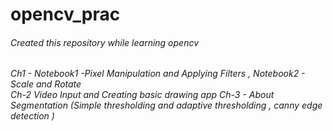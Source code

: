 # opencv_prac

<h6>Created this repository while learning opencv <h6>
Ch1 - Notebook1 -Pixel Manipulation and Applying Filters , Notebook2 - Scale and Rotate<br>
Ch-2 Video Input and Creating basic drawing app
Ch-3 - About Segmentation (Simple thresholding and adaptive thresholding , canny edge detection )
